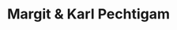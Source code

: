 ---
title: "Margit & Karl Pechtigam"
url: /mettersdorf-am-sassbach/margit-und-karl-pechtigam/
shop: Hofladen
---